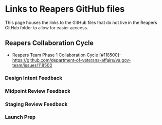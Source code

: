 # Links to Reapers GitHub files
This page houses the links to the GitHub files that do not live in the Reapers GitHub folder to allow for easier acccess.

## Reapers Collaboration Cycle
- Reapers Team Phase 1 Collaboration Cycle [#118500]- https://github.com/department-of-veterans-affairs/va.gov-team/issues/118500

### Design Intent Feedback 

### Midpoint Review Feedback 

### Staging Review Feedback 

### Launch Prep


